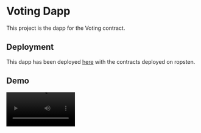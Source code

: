 # Voting Dapp
This project is the dapp for the Voting contract.

## Deployment
This dapp has been deployed [here](https://voting-4854d.web.app/) with the contracts deployed on ropsten.

## Demo

<video src='https://www.youtube.com/watch?v=HirblOY27U4' width=180 />

## Installation
1. Deploy the contract:
    ```
    cd truffle
    npm install
    INFURA_PROJECT_ID="xxx" MNEMONIC="xxx" truffle migrate --network ropsten
    ```

2. Start the app
    ```
    cd client
    npm install
    npm run start
    ```